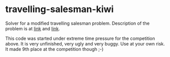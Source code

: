 # travelling-salesman-kiwi

Solver for a modified travelling salesman problem. Description of the problem is at [link](https://travellingsalesman.cz/) and [link](https://github.com/kiwicom/travelling-salesman).

This code was started under extreme time pressure for the competition above. It is very unfinished, very ugly and very buggy. Use at your own risk. It made 9th place at the competition though ;-)
